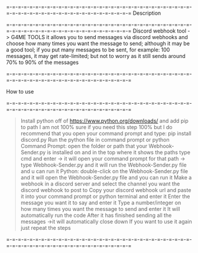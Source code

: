 =-=-=-=-=-=-=-=-=-=-=-=-=-=-=-=-=-=-=-=-=-=-=-=-=-=-=-=-=-=-=-=-=-=-=-=-=-=-=-=-=-=-=-=-=-=-=-=-=-=-=-=-=-=
Description

=-=-=-=-=-=-=-=-=-=-=-=-=-=-=-=-=-=-=-=-=-=-=-=-=-=-=-=-=-=-=-=-=-=-=-=-=-=-=-=-=-=-=-=-=-=-=-=-=-=-=-=-=-=
Discord webhook tool -> G4ME TOOLS
it allows you to send messages via discord webhooks and choose how many times you want the message to send;
although it may be a good tool;
if you put many messages to be sent, for example: 100 messages, it may get rate-limited;
but not to worry as it still sends around 70% to 90% of the messages

=-=-=-=-=-=-=-=-=-=-=-=-=-=-=-=-=-=-=-=-=-=-=-=-=-=-=-=-=-=-=-=-=-=-=-=-=-=-=-=-=-=-=-=-=-=-=-=-=-=-=-=-=-=

How to use

=-=-=-=-=-=-=-=-=-=-=-=-=-=-=-=-=-=-=-=-=-=-=-=-=-=-=-=-=-=-=-=-=-=-=-=-=-=-=-=-=-=-=-=-=-=-=-=-=-=-=-=-=-=

> Install python off of https://www.python.org/downloads/ and add pip to path
> I am not 100% sure if you need this step 100% but I do recommend that you open your command prompt and type: pip install discord.py
> Run the python file in command prompt or python
> Command Prompt: open the folder or path that your Webhook-Sender.py is installed on and in the top where it shows the paths type cmd and enter -> it will open your command prompt for that path -> type Webhook-Sender.py and it will run the Webhook-Sender.py file and u can run it
> Python: double-click on the Webhook-Sender.py file and it will open the Webhook-Sender.py file and you can run it
> Make a webhook in a discord server and select the channel you want the discord webhook to post to
> Copy your discord webhook url and paste it into your command prompt or python terminal and enter it
> Enter the message you want it to say and enter it
> Type a number/integer on how many times you want the message to send and enter it
> It will automatically run the code
> After it has finished sending all the messages ->it will automatically close down
> If you want to use it again just repeat the steps

=-=-=-=-=-=-=-=-=-=-=-=-=-=-=-=-=-=-=-=-=-=-=-=-=-=-=-=-=-=-=-=-=-=-=-=-=-=-=-=-=-=-=-=-=-=-=-=-=-=-=-=-=-=
